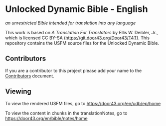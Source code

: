 # Unlocked Dynamic Bible - English

*an unrestricted Bible intended for translation into any language*

This work is based on *A Translation For Translators* by Ellis W. Deibler, Jr., which is licensed CC BY-SA (https://git.door43.org/Door43/T4T).
This repository contains the USFM source files for the Unlocked Dynamic Bible.

## Contributors
If you are a contributor to this project please add your name to the  [Contributors](https://github.com/Door43/ulb-en/blob/master/CONTRIBUTORS.md) document.

## Viewing
To view the rendered USFM files, go to https://door43.org/en/udb/ep/home

To view the content in chunks in the translationNotes, go to https://door43.org/en/bible/notes/home
